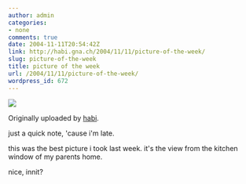 ```yaml
---
author: admin
categories:
- none
comments: true
date: 2004-11-11T20:54:42Z
link: http://habi.gna.ch/2004/11/11/picture-of-the-week/
slug: picture-of-the-week
title: picture of the week
url: /2004/11/11/picture-of-the-week/
wordpress_id: 672
---
```


[![](http://www.flickr.com/photos/1411927_34e607b44c_m.jpg)](http://www.flickr.com/photos/habi/1411927/)
   

  Originally uploaded by [habi](http://www.flickr.com/people/habi/).
 



just a quick note, 'cause i'm late.  

this was the best picture i took last week. it's the view from the kitchen window of my parents home.  

nice, innit?
  

